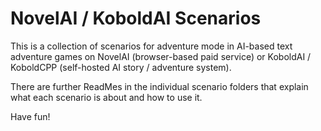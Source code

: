 NovelAI / KoboldAI Scenarios
============================

This is a collection of scenarios for adventure mode in AI-based
text adventure games on NovelAI (browser-based paid service) or
KoboldAI / KoboldCPP (self-hosted AI story / adventure system).

There are further ReadMes in the individual scenario folders that
explain what each scenario is about and how to use it.

Have fun!

